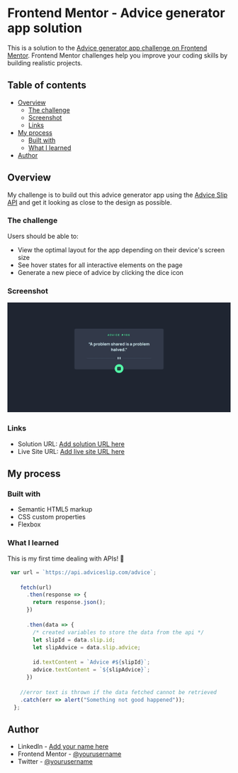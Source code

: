 # Frontend Mentor - Advice generator app solution

This is a solution to the [Advice generator app challenge on Frontend Mentor](https://www.frontendmentor.io/challenges/advice-generator-app-QdUG-13db). Frontend Mentor challenges help you improve your coding skills by building realistic projects.

## Table of contents

- [Overview](#overview)
  - [The challenge](#the-challenge)
  - [Screenshot](#screenshot)
  - [Links](#links)
- [My process](#my-process)
  - [Built with](#built-with)
  - [What I learned](#what-i-learned)
- [Author](#author)


## Overview
My challenge is to build out this advice generator app using the [Advice Slip API](https://api.adviceslip.com) and get it looking as close to the design as possible.

### The challenge

Users should be able to:

- View the optimal layout for the app depending on their device's screen size
- See hover states for all interactive elements on the page
- Generate a new piece of advice by clicking the dice icon

### Screenshot

![](./images/screenshot.jpeg)

### Links

- Solution URL: [Add solution URL here](https://github.com/salma247/Advice-generator-app)
- Live Site URL: [Add live site URL here](https://salma247.github.io/Advice-generator-app/)

## My process

### Built with

- Semantic HTML5 markup
- CSS custom properties
- Flexbox

### What I learned

This is my first time dealing with APIs! 🎉

```js
 var url = `https://api.adviceslip.com/advice`;
  
    fetch(url)
      .then(response => {
        return response.json();
      })
  
      .then(data => {
        /* created variables to store the data from the api */
        let slipId = data.slip.id;
        let slipAdvice = data.slip.advice;
  
        id.textContent = `Advice #${slipId}`;
        advice.textContent = `${slipAdvice}`;
      })
  
    //error text is thrown if the data fetched cannot be retrieved
    .catch(err => alert("Something not good happened"));
  };
```

## Author

- LinkedIn - [Add your name here](https://www.your-site.com)
- Frontend Mentor - [@yourusername](https://www.frontendmentor.io/profile/yourusername)
- Twitter - [@yourusername](https://www.twitter.com/yourusername)

